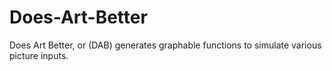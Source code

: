 # Does-Art-Better
Does Art Better, or (DAB) generates graphable functions to simulate various picture inputs.
